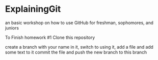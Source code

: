 # ExplainingGit
an basic workshop on how to use GitHub for freshman, sophomores, and juniors

To Finish homework #1
Clone this repository

create a branch with your name in it,
switch to using it,
add a file and add some text to it
commit the file
and push the new branch to this branch
